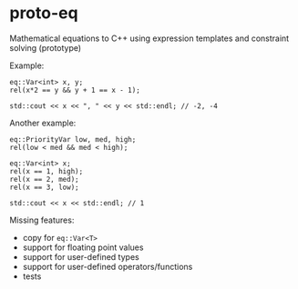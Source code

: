 proto-eq
================

Mathematical equations to C++ using expression templates and constraint solving (prototype)

Example:

    eq::Var<int> x, y;
    rel(x*2 == y && y + 1 == x - 1);

    std::cout << x << ", " << y << std::endl; // -2, -4

Another example:

	eq::PriorityVar low, med, high;
	rel(low < med && med < high);

	eq::Var<int> x;
	rel(x == 1, high);
	rel(x == 2, med);
	rel(x == 3, low);

	std::cout << x << std::endl; // 1

Missing features:

- copy for `eq::Var<T>`
- support for floating point values
- support for user-defined types
- support for user-defined operators/functions
- tests
